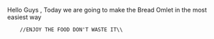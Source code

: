 Hello  Guys ,
        Today we are going to make the Bread Omlet in the most easiest way 

        //ENJOY THE FOOD DON'T WASTE IT\\